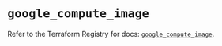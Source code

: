 # `google_compute_image`

Refer to the Terraform Registry for docs: [`google_compute_image`](https://registry.terraform.io/providers/hashicorp/google/6.14.0/docs/resources/compute_image).
